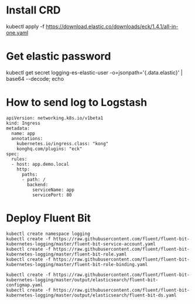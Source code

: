 # Install CRD
kubectl apply -f https://download.elastic.co/downloads/eck/1.4.1/all-in-one.yaml  

# Get elastic password
kubectl get secret logging-es-elastic-user -o=jsonpath='{.data.elastic}' | base64 --decode; echo  

# How to send log to Logstash
```
apiVersion: networking.k8s.io/v1beta1
kind: Ingress
metadata:
  name: app
  annotations:
    kubernetes.io/ingress.class: "kong"
    konghq.com/plugins: "eck"
spec:
  rules:
  - host: app.demo.local
    http:
      paths:
      - path: /
        backend:
          serviceName: app
          servicePort: 80
```

# Deploy Fluent Bit
```
kubectl create namespace logging
kubectl create -f https://raw.githubusercontent.com/fluent/fluent-bit-kubernetes-logging/master/fluent-bit-service-account.yaml
kubectl create -f https://raw.githubusercontent.com/fluent/fluent-bit-kubernetes-logging/master/fluent-bit-role.yaml
kubectl create -f https://raw.githubusercontent.com/fluent/fluent-bit-kubernetes-logging/master/fluent-bit-role-binding.yaml

kubectl create -f https://raw.githubusercontent.com/fluent/fluent-bit-kubernetes-logging/master/output/elasticsearch/fluent-bit-configmap.yaml
kubectl create -f https://raw.githubusercontent.com/fluent/fluent-bit-kubernetes-logging/master/output/elasticsearch/fluent-bit-ds.yaml
```